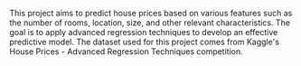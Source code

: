 This project aims to predict house prices based on various features such as the number of rooms, location, size, and other relevant characteristics. The goal is to apply advanced regression techniques to develop an effective predictive model. The dataset used for this project comes from Kaggle's House Prices - Advanced Regression Techniques competition.
